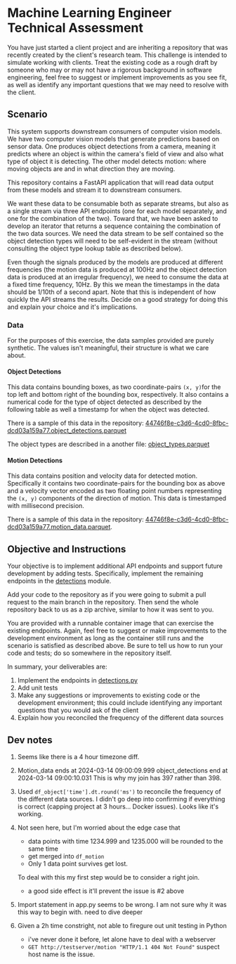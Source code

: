 # Machine Learning Engineer Technical Assessment

You have just started a client project and are inheriting a repository that was
recently created by the client's research team. This challenge is intended to
simulate working with clients. Treat the existing code as a rough draft by
someone who may or may not have a rigorous background in software engineering,
feel free to suggest or implement improvements as you see fit, as well as
identify any important questions that we may need to resolve with the client.

## Scenario

This system supports downstream consumers of computer vision models. We have two
computer vision models that generate predictions based on sensor data. One
produces object detections from a camera, meaning it predicts where an object is
within the camera's field of view and also what type of object it is detecting.
The other model detects motion: where moving objects are and in what direction
they are moving.

This repository contains a FastAPI application that will read data output from
these models and stream it to downstream consumers.

We want these data to be consumable both as separate streams, but also as a
single stream via three API endpoints (one for each model separately, and one
for the combination of the two). Toward that, we have been asked to develop an
iterator that returns a sequence containing the combination of the two data
sources. We need the data stream to be self contained so the object detection
types will need to be self-evident in the stream (without consulting the object
type lookup table as described below).

Even though the signals produced by the models are produced at different
frequencies (the motion data is produced at 100Hz and the object detection data
is produced at an irregular frequency), we need to consume the data at a fixed
time frequency, 10Hz. By this we mean the timestamps in the data should be
1/10th of a second apart. Note that this is independent of how quickly the API
streams the results. Decide on a good strategy for doing this and explain your
choice and it's implications.

### Data

For the purposes of this exercise, the data samples provided are purely
synthetic. The values isn't meaningful, their structure is what we care about.

#### Object Detections

This data contains bounding boxes, as two coordinate-pairs `(x, y)`for the top
left and bottom right of the bounding box, respectively. It also contains a
numerical code for the type of object detected as described by the following
table as well a timestamp for when the object was detected.

There is a sample of this data in the repository:
[44746f8e-c3d6-4cd0-8fbc-dcd03a159a77.object_detections.parquet](./44746f8e-c3d6-4cd0-8fbc-dcd03a159a77.object_detections.parquet)

The object types are described in a another file:
[object_types.parquet](./object_types.parquet)

#### Motion Detections

This data contains position and velocity data for detected motion. Specifically
it contains two coordinate-pairs for the bounding box as above and a velocity
vector encoded as two floating point numbers representing the `(x, y)`
components of the direction of motion. This data is timestamped with millisecond
precision.

There is a sample of this data in the repository:
[44746f8e-c3d6-4cd0-8fbc-dcd03a159a77.motion_data.parquet](./44746f8e-c3d6-4cd0-8fbc-dcd03a159a77.motion_data.parquet).

## Objective and Instructions

Your objective is to implement additional API endpoints and support future
development by adding tests. Specifically, implement the remaining endpoints in
the [detections](./detections/api/routes/detections.py) module.

Add your code to the repository as if you were going to submit a pull
request to the main branch in the repository. Then send the whole repository
back to us as a zip archive, similar to how it was sent to you.

You are provided with a runnable container image that can exercise the existing
endpoints. Again, feel free to suggest or make improvements to the development
environment as long as the container still runs and the scenario is satisfied as
described above. Be sure to tell us how to run your code and tests; do so
somewhere in the repository itself.

In summary, your deliverables are:

1. Implement the endpoints in [detections.py](./detections/api/routes/detections.py)
2. Add unit tests
3. Make any suggestions or improvements to existing code or the development
   environment; this could include identifying any important questions that you
   would ask of the client
4. Explain how you reconciled the frequency of the different data sources

## Dev notes

1. Seems like there is a 4 hour timezone diff.

2. Motion_data ends at 2024-03-14 09:00:09.999
   object_detections end at 2024-03-14 09:00:10.031
   This is why my join has 397 rather than 398.

3. Used `df_object['time'].dt.round('ms')` to reconcile the frequency of the different data sources.
   I didn't go deep into confirming if everything is correct (capping project at 3 hours... Docker issues).
   Looks like it's working.

4. Not seen here, but I'm worried about the edge case that
    * data points with time 1234.999 and 1235.000 will be rounded to the same time
    * get merged into `df_motion`
    * Only 1 data point survives get lost.

   To deal with this my first step would be to consider a right join.
    * a good side effect is it'll prevent the issue is #2 above

5. Import statement in app.py seems to be wrong. I am not sure why it was this way to begin with. need to dive deeper
6. Given a 2h time constright, not able to firegure out unit testing in Python
    * i've never done it before, let alone have to deal with a webserver
    * `GET http://testserver/motion "HTTP/1.1 404 Not Found"` suspect host name is the issue. 

